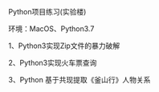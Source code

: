 Python项目练习(实验楼)

环境：MacOS、Python3.7 

1、Python3实现Zip文件的暴力破解

2、Python3实现火车票查询

3、Python 基于共现提取《釜山行》人物关系
